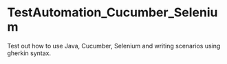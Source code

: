 # TestAutomation_Cucumber_Selenium
Test out how to use Java, Cucumber, Selenium and writing scenarios using gherkin syntax.
#
